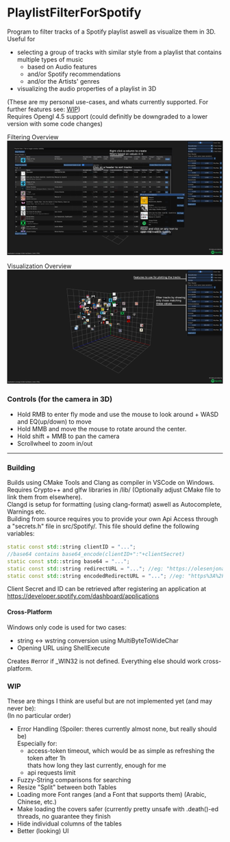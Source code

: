 # PlaylistFilterForSpotify
Program to filter tracks of a Spotify playlist aswell as visualize them in 3D.\
Useful for
- selecting a group of tracks with similar style from a playlist that contains multiple types of music
  - based on Audio features
  - and/or Spotify recommendations
  - and/or the Artists' genres
- visualizing the audio properties of a playlist in 3D

(These are my personal use-cases, and whats currently supported. For further features see: [WIP](#wip))\
Requires Opengl 4.5 support (could definitly be downgraded to a lower version with some code changes)

Filtering Overview
![Filtering Overview](images/filtering.png)

Visualization Overview
![Visualization Overview](images/plotting.png)

### Controls (for the camera in 3D)
- Hold RMB to enter fly mode and use the mouse to look around + WASD and EQ(up/down) to move
- Hold MMB and move the mouse to rotate around the center. 
- Hold shift + MMB to pan the camera
- Scrollwheel to zoom in/out

---

### Building
Builds using CMake Tools and Clang as compiler in VSCode on Windows.\
Requires Crypto++ and glfw libraries in /lib/ (Optionally adjust CMake file to link them from elsewhere).\
Clangd is setup for formatting (using clang-format) aswell as Autocomplete, Warnings etc.\
Building from source requires you to provide your own Api Access through a "secrets.h" file in src/Spotify/. This file should define the following variables:
```cpp
static const std::string clientID = "...";
//base64 contains base64_encode(clientID+":"+clientSecret)
static const std::string base64 = "...";
static const std::string redirectURL = "..."; //eg: "https://olesenjonas.github.io/"
static const std::string encodedRedirectURL = "..."; //eg: "https%3A%2F%2Folesenjonas.github.io%2F"
```
Client Secret and ID can be retrieved after registering an application at https://developer.spotify.com/dashboard/applications

#### Cross-Platform

Windows only code is used for two cases:
- string <-> wstring conversion using MultiByteToWideChar
- Opening URL using ShellExecute

Creates #error if \_WIN32 is not defined. Everything else should work cross-platform.

### WIP

These are things I think are useful but are not implemented yet (and may never be):\
(In no particular order)
- Error Handling (Spoiler: theres currently almost none, but really should be)\
  Especially for:
  - access-token timeout, which would be as simple as refreshing the token after 1h\
    thats how long they last currently, enough for me
  - api requests limit
- Fuzzy-String comparisons for searching
- Resize "Split" between both Tables
- Loading more Font ranges (and a Font that supports them) (Arabic, Chinese, etc.)
- Make loading the covers safer (currently pretty unsafe with .death()-ed threads, no guarantee they finish
- Hide individual columns of the tables
- Better (looking) UI
